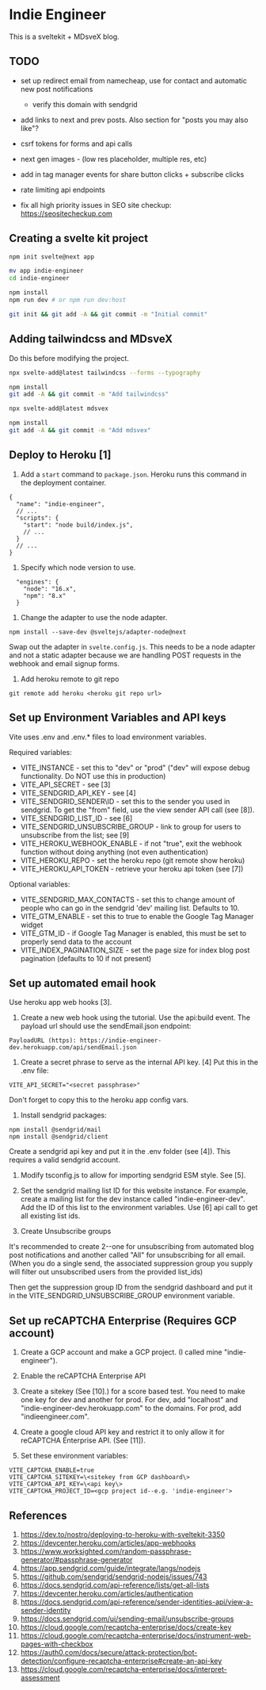 # Indie Engineer

This is a sveltekit + MDsveX blog.

## TODO

* set up redirect email from namecheap, use for contact and automatic new post notifications
  * verify this domain with sendgrid

* add links to next and prev posts. Also section for "posts you may also like"?

* csrf tokens for forms and api calls
* next gen images - (low res placeholder, multiple res, etc)
* add in tag manager events for share button clicks + subscribe clicks
* rate limiting api endpoints
* fix all high priority issues in SEO site checkup: https://seositecheckup.com

## Creating a svelte kit project

```bash
npm init svelte@next app

mv app indie-engineer
cd indie-engineer

npm install
npm run dev # or npm run dev:host

git init && git add -A && git commit -m "Initial commit"
```

## Adding tailwindcss and MDsveX

Do this before modifying the project.

```bash
npx svelte-add@latest tailwindcss --forms --typography

npm install
git add -A && git commit -m "Add tailwindcss"
```

```bash
npx svelte-add@latest mdsvex

npm install
git add -A && git commit -m "Add mdsvex"
```

## Deploy to Heroku [1]

1. Add a `start` command to `package.json`. Heroku runs this command in the deployment container.

```
{
  "name": "indie-engineer",
  // ...
  "scripts": {
    "start": "node build/index.js",
    // ...
  }
  // ...
}
```

1. Specify which node version to use.

```
  "engines": {
    "node": "16.x",
    "npm": "8.x"
  }
```

1. Change the adapter to use the node adapter.

```
npm install --save-dev @sveltejs/adapter-node@next
```

Swap out the adapter in `svelte.config.js`. This needs to be a node adapter and not a static adapter because we are handling POST requests in the webhook and email signup forms.

1. Add heroku remote to git repo

```
git remote add heroku <heroku git repo url>
```
## Set up Environment Variables and API keys

Vite uses .env and .env.\* files to load environment variables.

Required variables:

* VITE\_INSTANCE - set this to "dev" or "prod" ("dev" will expose debug functionality. Do NOT use this in production)
* VITE\_API\_SECRET - see [3]
* VITE\_SENDGRID\_API\_KEY - see [4]
* VITE\_SENDGRID\_SENDER\ID - set this to the sender you used in sendgrid. To get the "from" field, use the view sender API call (see [8]).
* VITE\_SENDGRID\_LIST\_ID - see [6]
* VITE\_SENDGRID\_UNSUBSCRIBE\_GROUP - link to group for users to unsubscribe from the list; see [9]
* VITE\_HEROKU\_WEBHOOK\_ENABLE - if not "true", exit the webhook function without doing anything (not even authentication)
* VITE\_HEROKU\_REPO - set the heroku repo (git remote show heroku)
* VITE\_HEROKU\_API\_TOKEN - retrieve your heroku api token (see [7])

Optional variables:

* VITE\_SENDGRID\_MAX\_CONTACTS - set this to change amount of people who can go in the sendgrid 'dev' mailing list. Defaults to 10.
* VITE\_GTM\_ENABLE - set this to true to enable the Google Tag Manager widget
* VITE\_GTM\_ID - if Google Tag Manager is enabled, this must be set to properly send data to the account
* VITE\_INDEX\_PAGINATION\_SIZE - set the page size for index blog post pagination (defaults to 10 if not present)

## Set up automated email hook

Use heroku app web hooks [3].

1. Create a new web hook using the tutorial. Use the api:build event. The payload url should use the sendEmail.json endpoint:

```
PayloadURL (https): https://indie-engineer-dev.herokuapp.com/api/sendEmail.json
```

1. Create a secret phrase to serve as the internal API key. [4] Put this in the .env file:

```
VITE_API_SECRET="<secret passphrase>"
```

Don't forget to copy this to the heroku app config vars.

1. Install sendgrid packages:

```
npm install @sendgrid/mail
npm install @sendgrid/client
```

Create a sendgrid api key and put it in the .env folder (see [4]). This requires a valid sendgrid account.

1. Modify tsconfig.js to allow for importing sendgrid ESM style. See [5].

1. Set the sendgrid mailing list ID for this website instance. For example, create a mailing list for the dev instance called "indie-engineer-dev". Add the ID of this list to the environment variables. Use [6] api call to get all existing list ids.

1. Create Unsubscribe groups

It's recommended to create 2--one for unsubscribing from automated blog post notifications and another called "All" for unsubscribing for all email. (When you do a single send, the associated suppression group you supply will filter out unsubscribed users from the provided list\_ids)

Then get the suppression group ID from the sendgrid dashboard and put it in the VITE\_SENDGRID\_UNSUBSCRIBE\_GROUP environment variable.

## Set up reCAPTCHA Enterprise (Requires GCP account)

1. Create a GCP account and make a GCP project. (I called mine "indie-engineer").

1. Enable the reCAPTCHA Enterprise API

1. Create a sitekey (See [10].) for a score based test. You need to make one key for dev and another for prod. For dev, add "localhost" and "indie-engineer-dev.herokuapp.com" to the domains. For prod, add "indieengineer.com".

1. Create a google cloud API key and restrict it to only allow it for reCAPTCHA Enterprise API. (See [11]).

1. Set these environment variables:

```
VITE_CAPTCHA_ENABLE=true
VITE_CAPTCHA_SITEKEY=\<sitekey from GCP dashboard\>
VITE_CAPTCHA_API_KEY=\<api key\>
VITE_CAPTCHA_PROJECT_ID=<gcp project id--e.g. 'indie-engineer'>
```

## References

1. <https://dev.to/nostro/deploying-to-heroku-with-sveltekit-3350>
1. <https://devcenter.heroku.com/articles/app-webhooks>
1. <https://www.worksighted.com/random-passphrase-generator/#passphrase-generator>
1. <https://app.sendgrid.com/guide/integrate/langs/nodejs>
1. <https://github.com/sendgrid/sendgrid-nodejs/issues/743>
1. <https://docs.sendgrid.com/api-reference/lists/get-all-lists>
1. <https://devcenter.heroku.com/articles/authentication>
1. <https://docs.sendgrid.com/api-reference/sender-identities-api/view-a-sender-identity>
1. <https://docs.sendgrid.com/ui/sending-email/unsubscribe-groups>
1. <https://cloud.google.com/recaptcha-enterprise/docs/create-key>
1. <https://cloud.google.com/recaptcha-enterprise/docs/instrument-web-pages-with-checkbox>
1. <https://auth0.com/docs/secure/attack-protection/bot-detection/configure-recaptcha-enterprise#create-an-api-key>
1. <https://cloud.google.com/recaptcha-enterprise/docs/interpret-assessment>
